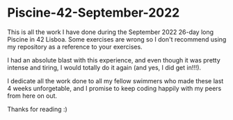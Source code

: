 # Piscine-42-September-2022

This is all the work I have done during the September 2022 26-day long Piscine in 42 Lisboa. Some exercises are wrong so I don't recommend using my repository as a reference to your exercises.

I had an absolute blast with this experience, and even though it was pretty intense and tiring, I would totally do it again (and yes, I did get in!!!).

I dedicate all the work done to all my fellow swimmers who made these last 4 weeks unforgetable, and I promise to keep coding happily with my peers from here on out.

Thanks for reading :)
